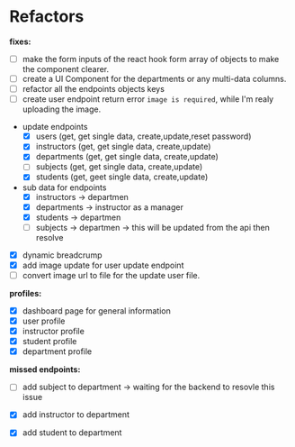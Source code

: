 # Refactors

**fixes:**
- [ ] make the form inputs of the react hook form array of objects to make the component clearer.
- [ ] create a UI Component for the departments or any multi-data columns.
- [ ] refactor all the endpoints objects keys
- [ ] create user endpoint return error `image is required`, while I'm realy uploading the image.
- update endpoints
  - [x] users (get, get single data, create,update,reset password)
  - [x] instructors (get, get single data, create,update)
  - [x] departments (get, get single data, create,update)
  - [ ] subjects (get, get single data, create,update)
  - [x] students (get, geet single data, create,update)
- sub data for endpoints
  - [x] instructors -> departmen
  - [x] departments -> instructor as a manager
  - [x] students -> departmen
  - [ ] subjects -> departmen -> this will be updated from the api then resolve
- [x] dynamic breadcrump
- [x] add image update for user update endpoint
- [ ] convert image url to file for the update user file.

**profiles:**
- [x] dashboard page for general information
- [x] user profile
- [x] instructor profile
- [x] student profile
- [x] department profile

**missed endpoints:**
- [ ] add subject to department -> waiting for the backend to resovle this issue
- [x] add instructor to department
- [x] add student to department

